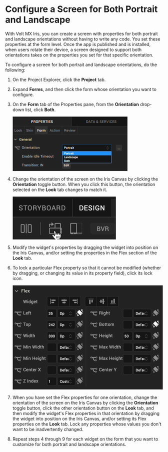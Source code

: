                           


Configure a Screen for Both Portrait and Landscape 
=========================================================

With Volt MX Iris, you can create a screen with properties for both portrait and landscape orientations without having to write any code. You set these properties at the form level. Once the app is published and is installed, when users rotate their device, a screen designed to support both orientations takes on the properties you set for that specific orientation.

To configure a screen for both portrait and landscape orientations, do the following:

1.  On the Project Explorer, click the **Project** tab.
2.  Expand **Forms**, and then click the form whose orientation you want to configure.
3.  On the **Form** tab of the Properties pane, from the **Orientation** drop-down list, click **Both**.

    ![](Resources/Images/FormOrientationBoth.png)


6.  Change the orientation of the screen on the Iris Canvas by clicking the **Orientation** toggle button. When you click this button, the orientation selected on the **Look** tab changes to match it.

     ![](Resources/Images/ToggleOrientation.png)

7.  Modify the widget's properties by dragging the widget into position on the Iris Canvas, and/or setting the properties in the Flex section of the **Look** tab.
8.  To lock a particular Flex property so that it cannot be modified (whether by dragging, or changing its value in its property field), click its lock icon.

    ![](Resources/Images/LinkPropToFork.png)

9.  When you have set the Flex properties for one orientation, change the orientation of the screen on the Iris Canvas by clicking the **Orientation** toggle button, click the other orientation button on the **Look** tab, and then modify the widget's Flex properties in that orientation by dragging the widget into position on the Iris Canvas, and/or setting its Flex properties on the **Look** tab. Lock any properties whose values you don't want to be inadvertently changed.
10.  Repeat steps 4 through 9 for each widget on the form that you want to customize for both portrait and landscape orientations.
